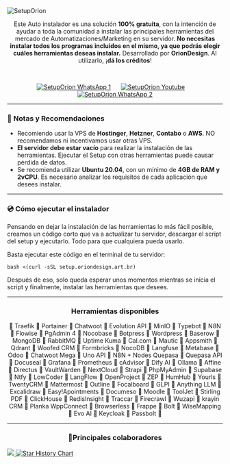 <img src="https://github.com/user-attachments/assets/f1381a28-79e2-4fea-984c-4440476cdcc2" alt="SetupOrion">

<p align="center">
  Este Auto instalador es una solución <b>100% gratuita</b>, con la intención de ayudar a toda la comunidad a instalar las principales herramientas del mercado de Automatizaciones/Marketing en su servidor.
<b>No necesitas instalar todos los programas incluidos en el mismo, ya que podrás elegir cuáles herramientas deseas instalar.</b>
Desarrollado por <b>OrionDesign</b>. Al utilizarlo, ¡<b>dá los créditos</b>!
</p>
 
<p align="center">
  <a href="https://oriondesign.art.br/whatsapp1"><img src="https://github.com/user-attachments/assets/d0f7867f-5890-4fbc-a76a-47e22bdfed0c" alt="SetupOrion WhatsApp 1"></a>     
  <a href="https://www.youtube.com/@OrionDesignOficial/playlists"><img src="https://github.com/user-attachments/assets/f2e217a1-ffc5-4c7d-98a9-bab5e98bb0c3" alt="SetupOrion Youtube"></a>     
  <a href="https://oriondesign.art.br/whatsapp2"><img src="https://github.com/user-attachments/assets/1609b3ef-4b35-4daa-9124-24d74edab49a" alt="SetupOrion WhatsApp 2"></a>
</p>

---

<h3>📌 Notas y Recomendaciones</h3>

- Recomiendo usar la VPS de **Hostinger**, **Hetzner**, **Contabo** o **AWS**. NO recomendamos ni incentivamos usar otras VPS.  
- **El servidor debe estar vacío** para realizar la instalación de las herramientas. Ejecutar el Setup con otras herramientas puede causar pérdida de datos.  
- Se recomienda utilizar **Ubuntu 20.04**, con un mínimo de **4GB de RAM y 2vCPU**. Es necesario analizar los requisitos de cada aplicación que desees instalar.

---

<h3>💿 Cómo ejecutar el instalador</h3>
<p>Pensando en dejar la instalación de las herramientas lo más fácil posible, creamos un código corto que va a actualizar tu servidor, descargar el script del setup y ejecutarlo. Todo para que cualquiera pueda usarlo.</p>

<p>Basta ejecutar este código en el terminal de tu servidor:</p>

```
bash <(curl -sSL setup.oriondesign.art.br)
```
<p>Después de eso, solo queda esperar unos momentos mientras se inicia el script y finalmente, instalar las herramientas que desees.</p>

---

<h3 align="center"><b>Herramientas disponibles</b></h3>
<p align="center">
  🔸 Traefik 🔸 Portainer 🔸 Chatwoot 🔸 Evolution API 🔸 MinIO 🔸 Typebot 🔸 N8N 🔸 Flowise 🔸 PgAdmin 4 🔸 Nocobase  🔸 Botpress  🔸 Wordpress 🔸 Baserow 🔸 MongoDB 🔸 RabbitMQ  🔸 Uptime Kuma 🔸 Cal.com 🔸 Mautic  🔸 Appsmith  🔸 Qdrant 🔸 Woofed CRM 🔸 Formbricks 🔸 NocoDB 🔸 Langfuse 🔸 Metabase 🔸 Odoo 🔸 Chatwoot Mega 🔸 Uno API 🔸 N8N + Nodes Quepasa 🔸 Quepasa API 🔸 Docuseal 🔸 Grafana 🔸 Prometheus 🔸 cAdvisor 🔸 Dify AI 🔸 Ollama 🔸 Affine 🔸 Directus 🔸 VaultWarden 🔸 NextCloud 🔸 Strapi 🔸 PhpMyAdmin 🔸 Supabase 🔸 Ntfy 🔸 LowCoder  🔸 LangFlow 🔸 OpenProject 🔸 ZEP 🔸 HumHub  🔸 Yourls 🔸 TwentyCRM 🔸 Mattermost 🔸 Outline 🔸 Focalboard 🔸 GLPI 🔸 Anything LLM 🔸 Excalidraw 🔸 Easy!Apointments 🔸 Documeso 🔸 Moodle 🔸 ToolJet 🔸 Stirling PDF 🔸 ClickHouse 🔸 RedisInsight 🔸 Traccar 🔸 Firecrawl 🔸 Wuzapi 🔸 krayin CRM 🔸 Planka WppConnect 🔸 Browserless 🔸 Frappe 🔸 Bolt 🔸 WiseMapping 🔸 Evo AI 🔸 Keycloak 🔸 Passbolt 🔸
</p> 

---

<h3 align="center">📌Principales colaboradores</h3>
<a align="center" href="https://github.com/oriondesign2015/setuporion/graphs/contributors">
  <img src="https://contrib.rocks/image?repo=oriondesign2015/setuporion" />
</a>

<a href="https://star-history.com/#oriondesign2015/SetupOrion&Date">
 <picture>
   <source media="(prefers-color-scheme: dark)" srcset="https://api.star-history.com/svg?repos=oriondesign2015/SetupOrion&type=Date&theme=dark" />
   <source media="(prefers-color-scheme: light)" srcset="https://api.star-history.com/svg?repos=oriondesign2015/SetupOrion&type=Date" />
   <img alt="Star History Chart" src="https://api.star-history.com/svg?repos=oriondesign2015/SetupOrion&type=Date" />
 </picture>
</a>


